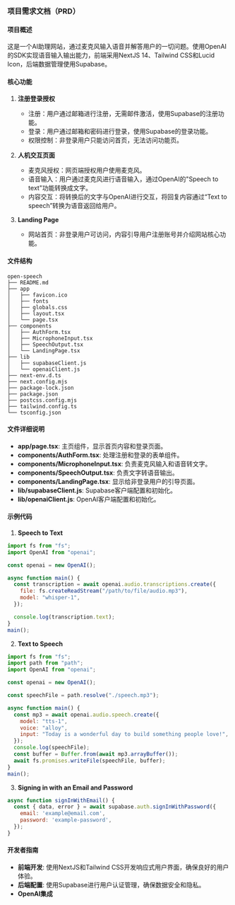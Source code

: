 ### 项目需求文档（PRD）

#### 项目概述

这是一个AI助理网站，通过麦克风输入语音并解答用户的一切问题。使用OpenAI的SDK实现语音输入输出能力，前端采用NextJS 14、Tailwind CSS和Lucid Icon，后端数据管理使用Supabase。

#### 核心功能

1. **注册登录授权**
   - 注册：用户通过邮箱进行注册，无需邮件激活，使用Supabase的注册功能。
   - 登录：用户通过邮箱和密码进行登录，使用Supabase的登录功能。
   - 权限控制：非登录用户只能访问首页，无法访问功能页。

2. **人机交互页面**
   - 麦克风授权：网页端授权用户使用麦克风。
   - 语音输入：用户通过麦克风进行语音输入，通过OpenAI的"Speech to text"功能转换成文字。
   - 内容交互：将转换后的文字与OpenAI进行交互，将回复内容通过“Text to speech”转换为语音返回给用户。

3. **Landing Page**
   - 网站首页：非登录用户可访问，内容引导用户注册账号并介绍网站核心功能。

#### 文件结构

```plaintext
open-speech
├── README.md
├── app
│   ├── favicon.ico
│   ├── fonts
│   ├── globals.css
│   ├── layout.tsx
│   └── page.tsx
├── components
│   ├── AuthForm.tsx
│   ├── MicrophoneInput.tsx
│   ├── SpeechOutput.tsx
│   └── LandingPage.tsx
├── lib
│   ├── supabaseClient.js
│   └── openaiClient.js
├── next-env.d.ts
├── next.config.mjs
├── package-lock.json
├── package.json
├── postcss.config.mjs
├── tailwind.config.ts
└── tsconfig.json
```

#### 文件详细说明

- **app/page.tsx**: 主页组件，显示首页内容和登录页面。
- **components/AuthForm.tsx**: 处理注册和登录的表单组件。
- **components/MicrophoneInput.tsx**: 负责麦克风输入和语音转文字。
- **components/SpeechOutput.tsx**: 负责文字转语音输出。
- **components/LandingPage.tsx**: 显示给非登录用户的引导页面。
- **lib/supabaseClient.js**: Supabase客户端配置和初始化。
- **lib/openaiClient.js**: OpenAI客户端配置和初始化。

#### 示例代码

1. **Speech to Text**

```javascript
import fs from "fs";
import OpenAI from "openai";

const openai = new OpenAI();

async function main() {
  const transcription = await openai.audio.transcriptions.create({
    file: fs.createReadStream("/path/to/file/audio.mp3"),
    model: "whisper-1",
  });

  console.log(transcription.text);
}
main();
```

2. **Text to Speech**

```javascript
import fs from "fs";
import path from "path";
import OpenAI from "openai";

const openai = new OpenAI();

const speechFile = path.resolve("./speech.mp3");

async function main() {
  const mp3 = await openai.audio.speech.create({
    model: "tts-1",
    voice: "alloy",
    input: "Today is a wonderful day to build something people love!",
  });
  console.log(speechFile);
  const buffer = Buffer.from(await mp3.arrayBuffer());
  await fs.promises.writeFile(speechFile, buffer);
}
main();
```

3. **Signing in with an Email and Password**

```javascript
async function signInWithEmail() {
  const { data, error } = await supabase.auth.signInWithPassword({
    email: 'example@email.com',
    password: 'example-password',
  });
}
```

#### 开发者指南

- **前端开发**: 使用NextJS和Tailwind CSS开发响应式用户界面，确保良好的用户体验。
- **后端配置**: 使用Supabase进行用户认证管理，确保数据安全和隐私。
- **OpenAI集成**
